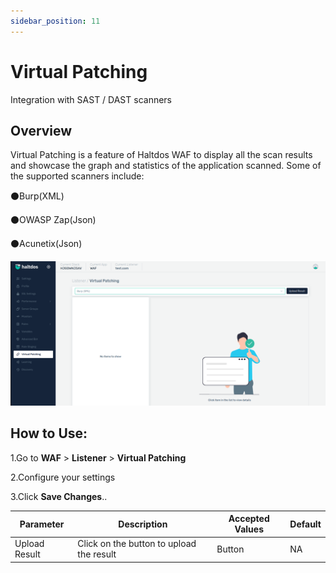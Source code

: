 ```yaml
---
sidebar_position: 11
---
```

# Virtual Patching 
Integration with SAST / DAST scanners

## Overview
Virtual Patching is a feature of Haltdos WAF to display all the scan results and showcase the graph and statistics of the application scanned. Some of the supported scanners include:


:black_circle:Burp(XML)

:black_circle:OWASP Zap(Json)

:black_circle:Acunetix(Json)



![virtualpatching](/img/waf/v2/virtualpatching.png)

## How to Use:

1.Go to **WAF** > **Listener** > **Virtual Patching**

2.Configure your settings

3.Click **Save Changes**..

| Parameter | Description |Accepted Values | Default
| ----------- | ----------- |-------------| -------|
| Upload Result | Click on the button to upload the result | Button | NA